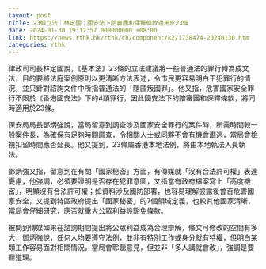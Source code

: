 ```yaml
---
layout: post
title: 23條立法｜林定國：國安法下陪審團和保釋條款適用於23條
date: 2024-01-30 19:12:57.000000000 +08:00
link: https://news.rthk.hk/rthk/ch/component/k2/1738474-20240130.htm
categories: rthk
---
```


律政司司長林定國說，《基本法》23條的立法建議將一些普通法的罪行轉為成文法，目的要將法庭案例原則以更清晰方法表述，令市民更容易明白干犯罪行的情況，並只針對諮詢文件中所指普通法的「隱匿叛國罪」。他又指，危害國家安全罪行不限於《香港國安法》下的4類罪行，因此國安法下的陪審團和保釋條款，將同時適用於23條。

保安局局長鄧炳強說，當局留意到調查涉及國家安全罪行的案件時，所需時間較一般案件長，為確保有足夠時間調查，令相關人士或同夥不會有機會潛逃，當局會檢視扣留時間應否延長。他又提到，23條屬香港本地法例，將由本地執法人員執法。

鄧炳強又指，留意到在有關「國家秘密」方面，有傳媒就「沒有合法許可權」表達憂慮，他強調，必須要證明是否存在犯罪意圖，又指當有政府檔案寫上「高度機密」，明顯沒有合法許可權；如資料涉及國防部署，也容易理解披露後會否危害國家安全，又提到特區政府提出「國家秘密」的7個領域定義，也較其他國家清晰，當局會仔細研究，應否就重大公眾利益設豁免條款。

被問到傳媒如果在諮詢期間提出將公眾利益成為合理辯解，條文可修改的空間有多大，鄧炳強說，任何人均要遵守法例，並非有特別工作或身分就有特權，但明白某類工作容易面對相關情況，當局會聆聽意見，但並非「多人講就會改」，強調是要聽道理。
